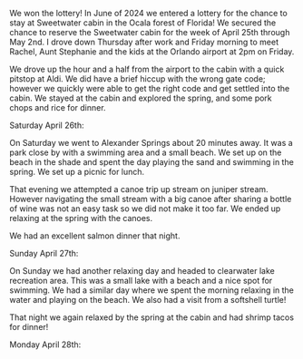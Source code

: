 We won the lottery! In June of 2024 we entered a lottery for the chance to stay at Sweetwater cabin in the Ocala forest of Florida! We secured the chance to reserve the Sweetwater cabin for the week of April 25th through May 2nd. I drove down Thursday after work and Friday morning to meet Rachel, Aunt Stephanie and the kids at the Orlando airport at 2pm on Friday. 

We drove up the hour and a half from the airport to the cabin with a quick pitstop at Aldi. We did have a brief hiccup with the wrong gate code; however we quickly were able to get the right code and get settled into the cabin. We stayed at the cabin and explored the spring, and some pork chops and rice for dinner.

Saturday April 26th:

On Saturday we went to Alexander Springs about 20 minutes away. It was a park close by with a swimming area and a small beach. We set up on the beach in the shade and spent the day playing the sand and swimming in the spring. We set up a picnic for lunch. 

That evening we attempted a canoe trip up stream on juniper stream. However navigating the small stream with a big canoe after sharing a bottle of wine was not an easy task so we did not make it too far. We ended up relaxing at the spring with the canoes. 

We had an excellent salmon dinner that night.

Sunday April 27th:

On Sunday we had another relaxing day and headed to clearwater lake recreation area. This was a small lake with a beach and a nice spot for swimming. We had a similar day where we spent the morning relaxing in the water and playing on the beach. We also had a visit from a softshell turtle!

That night we again relaxed by the spring at the cabin and had shrimp tacos for dinner!

Monday April 28th:
